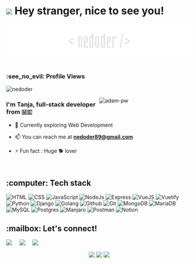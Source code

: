 <h1>
  <img src="https://emojis.slackmojis.com/emojis/images/1531849430/4246/blob-sunglasses.gif?1531849430" width="30"/>
  Hey stranger, nice to see you!
</h1>

<p align="center">
  <img src="https://github.com/nedoder/nedoder/blob/main/nedoder.png" height="50%" width="auto"/> 
</p>

<p align="right"> 
  <h3>:see_no_evil: Profile Views</h3>
  <img src="https://komarev.com/ghpvc/?username=anedoder&label=Profile%20views&color=0e75b6&style=flat" alt="nedoder" /> 
</p>

<p>
  <img align="right" src="https://github.com/nedoder/nedoder/blob/main/coding.gif" alt="adam-pw" width="50%" height="auto" />
</p>

<h3 align="left">I'm Tanja, full-stack developer from 🇲🇪</h3>

- 🌱 Currently exploring Web Development

- 📫 You can reach me at **nedoder89@gmail.com**

- ⚡ Fun fact : Huge :dog2: lover

<br>

<h2>:computer: Tech stack</h2>

<p align="left">
  <a>
    <img alt="HTML" src="https://img.shields.io/badge/html5-%23E34F26.svg?style=for-the-badge&logo=html5&logoColor=white">
  </a>
  
  <a>
    <img alt="CSS" src="https://img.shields.io/badge/css3-%231572B6.svg?style=for-the-badge&logo=css3&logoColor=white">
  </a>
  
   <a>
     <img alt="JavaScript" src="https://img.shields.io/badge/javascript-%23323330.svg?style=for-the-badge&logo=javascript&logoColor=%23F7DF1E">
   </a>
  
  <a>
    <img alt="NodeJs" src="https://img.shields.io/badge/node.js-6DA55F?style=for-the-badge&logo=node.js&logoColor=white">
  </a>
 
  <a>
    <img alt="Express" src="https://img.shields.io/badge/express.js-%23404d59.svg?style=for-the-badge&logo=express&logoColor=%2361DAFB">
  </a>
  
  <a>
    <img alt="VueJS" src="https://img.shields.io/badge/vuejs-%2335495e.svg?style=for-the-badge&logo=vuedotjs&logoColor=%234FC08D">
  </a>
  
  <a>
    <img alt="Vuetify" src="https://img.shields.io/badge/Vuetify-1867C0?style=for-the-badge&logo=vuetify&logoColor=AEDDFF">
  </a>
  
  <a>
    <img alt="Python" src="https://img.shields.io/badge/python-3670A0?style=for-the-badge&logo=python&logoColor=ffdd54">
  </a>
  
  <a>
    <img alt="Django" src="https://img.shields.io/badge/django-%23092E20.svg?style=for-the-badge&logo=django&logoColor=white">
  </a>
  
  <a>
    <img alt="Golang" src="https://img.shields.io/badge/go-%2300ADD8.svg?style=for-the-badge&logo=go&logoColor=white">
  </a>
  
  <a>
    <img alt="Github" src="https://img.shields.io/badge/github-%23121011.svg?style=for-the-badge&logo=github&logoColor=white">
  </a>

  <a>
    <img alt="Git" src="https://img.shields.io/badge/git-%23F05033.svg?style=for-the-badge&logo=git&logoColor=white"/>
  </a>
 
  <a>
     <img alt="MongoDB" src="https://img.shields.io/badge/MongoDB-%234ea94b.svg?style=for-the-badge&logo=mongodb&logoColor=white">
  </a>
  
  <a>
    <img alt="MariaDB" src="https://img.shields.io/badge/MariaDB-003545?style=for-the-badge&logo=mariadb&logoColor=white">
  </a>
  
  <a>
    <img alt="MySQL" src="https://img.shields.io/badge/mysql-%2300f.svg?style=for-the-badge&logo=mysql&logoColor=whitee">
  </a>
  
  <a>
    <img alt="Postgres" src="https://img.shields.io/badge/postgres-%23316192.svg?style=for-the-badge&logo=postgresql&logoColor=white">
  </a>
  
  <a>
    <img alt="Manjaro" src="https://img.shields.io/badge/Manjaro-35BF5C?style=for-the-badge&logo=Manjaro&logoColor=white">
  </a>
 
  <a>
    <img alt="Postman" src="https://img.shields.io/badge/Postman-FF6C37?style=for-the-badge&logo=postman&logoColor=white">
  </a>

  <a>
    <img alt="Notion" src="https://img.shields.io/badge/Notion-%23000000.svg?style=for-the-badge&logo=notion&logoColor=white">
  </a>
</p>


<h2>:mailbox: Let's connect!</h2>
<p align="left">
  <a target="_blank"href="https://www.linkedin.com/in/tanjadoderovic/"><img src="https://img.shields.io/badge/linkedin-%230077B5.svg?style=for-the-badge&logo=linkedin&logoColor=white" /></a>&nbsp;&nbsp;&nbsp;&nbsp;
  <a target="_blank"href="https://twitter.com/dodernedoder"><img src="https://img.shields.io/badge/Twitter-%231DA1F2.svg?style=for-the-badge&logo=Twitter&logoColor=white" /></a>&nbsp;&nbsp;&nbsp;&nbsp;
  <a href="mailto:nedoder89@gmail.com?subject=Hello%20Nedoder,%20From%20Github"><img src="https://img.shields.io/badge/Gmail-D14836?style=for-the-badge&logo=gmail&logoColor=white" /></a>&nbsp;&nbsp;&nbsp;&nbsp;
</p>


<p align="center">
  <img height="50%" width="auto" src ="https://github-readme-stats.vercel.app/api?username=nedoder&show_icons=true&count_private=true&theme=darcula&hide_border=true&hide=contribs&bg_color=00000000">
  <img height="50%" width="auto" src ="https://github-readme-stats.vercel.app/api/top-langs/?username=nedoder&layout=compact&hide_border=true&theme=darcula&bg_color=00000000&langs_count=6&hide=jupyter%20notebook,tex,php">
  <img src ="https://github-readme-streak-stats.herokuapp.com?user=nedoder&theme=darcula&hide_border=true&background=FFFFFF00">
  <br>
  <br>
</p>
